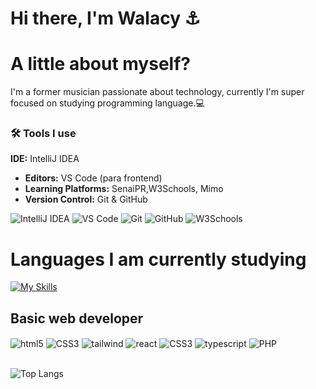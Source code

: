 # Hi there, I'm Walacy ⚓️

# A little about myself?


I'm a former musician passionate about technology, currently I'm super focused on studying programming language.💻


### 🛠️ Tools I use

 **IDE:** IntelliJ IDEA  
- **Editors:** VS Code (para frontend)  
- **Learning Platforms:** SenaiPR,W3Schools, Mimo  
- **Version Control:** Git & GitHub  

 
![IntelliJ IDEA](https://img.shields.io/badge/IntelliJ-000000?style=for-the-badge&logo=IntelliJ-IDEA&logoColor=white) 
![VS Code](https://img.shields.io/badge/VS%20Code-007ACC?style=for-the-badge&logo=visual-studio-code&logoColor=white) 
![Git](https://img.shields.io/badge/Git-F05032?style=for-the-badge&logo=git&logoColor=white) 
![GitHub](https://img.shields.io/badge/GitHub-181717?style=for-the-badge&logo=github&logoColor=white) 
![W3Schools](https://img.shields.io/badge/W3Schools-0EBEFF?style=for-the-badge&logo=w3schools&logoColor=white)


# Languages I am currently studying

[![My Skills](https://skillicons.dev/icons?i=java,&theme=light)](https://skillicons.dev)


## Basic web developer
<div style="display:inline_block">
<img align="center" alt="html5" src="https://img.shields.io/badge/HTML5-E34F26?style=for-the-badge&logo=html5&logoColor=white">
<img align="center" alt="CSS3" src="https://img.shields.io/badge/CSS3-1572B6?style=for-the-badge&logo=css3&logoColor=white">
<img align="center" alt="tailwind" src="https://img.shields.io/badge/Tailwind%20CSS-06B6D4.svg?style=for-the-badge&logo=Tailwind-CSS&logoColor=white"> 
<img align="center" alt="react" src="https://img.shields.io/badge/React-61DAFB.svg?style=for-the-badge&logo=React&logoColor=black">
<img align="center" alt="CSS3" src="https://img.shields.io/badge/JavaScript-323330?style=for-the-badge&logo=javascript&logoColor=F7DF1E">
  <img align="center" alt="typescript" src="https://img.shields.io/badge/TypeScript-3178C6.svg?style=for-the-badge&logo=TypeScript&logoColor=white">
   <img align="center" alt="PHP" src="https://img.shields.io/badge/PHP-777BB4.svg?style=for-the-badge&logo=PHP&logoColor=white">
</div>
</div><br>


![Top Langs](https://github-readme-stats.vercel.app/api/top-langs/?username=wollygrinx&layout=compact)


